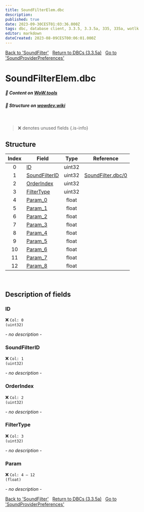 ```yaml
---
title: SoundFilterElem.dbc
description:
published: true
date: 2023-09-30CEST01:03:36.000Z
tags: dbc, database client, 3.3.5, 3.3.5a, 335, 335a, wotlk
editor: markdown
dateCreated: 2023-08-09CEST00:06:01.000Z
---
```

<a href="https://trinitycore.info/files/DBC/335/soundfilter" class="mt-5 v-btn v-btn--depressed v-btn--flat v-btn--outlined theme--light v-size--default darkblue--text text--lighten-3"><span class="v-btn__content"><i aria-hidden="true" class="v-icon notranslate v-icon--left mdi mdi-arrow-left theme--light"></i><span>Back to 'SoundFilter'</span></span></a>&nbsp;&nbsp;&nbsp;<a href="https://trinitycore.info/files/DBC/335/DBC" class="mt-5 v-btn v-btn--depressed v-btn--flat v-btn--outlined theme--light v-size--default darkblue--text text--lighten-3"><span class="v-btn__content"><i aria-hidden="true" class="v-icon notranslate v-icon--left mdi mdi-home-outline theme--light"></i><span>Return to DBCs (3.3.5a)</span></span></a>&nbsp;&nbsp;&nbsp;<a href="https://trinitycore.info/files/DBC/335/soundproviderpreferences" class="mt-5 v-btn v-btn--depressed v-btn--flat v-btn--outlined theme--light v-size--default darkblue--text text--lighten-3"><span class="v-btn__content"><span>Go to 'SoundProviderPreferences'</span><i aria-hidden="true" class="v-icon notranslate v-icon--right mdi mdi-arrow-right theme--light"></i></span></a>

# SoundFilterElem.dbc
##### :open_book: Content on [WoW.tools](https://wow.tools/dbc/?dbc=soundfilterelem&build=3.3.5.12340)
##### :pencil: Structure on [wowdev.wiki](https://wowdev.wiki/DB/SoundFilterElem)
&nbsp;

> :x: denotes unused fields
{.is-info}


## Structure

| Index | Field | Type | Reference |
| :---: | --- | :---: | --- |
| 0 | [ID](#id) | uint32 |  |
| 1 | [SoundFilterID](#id) | uint32 | [SoundFilter.dbc/0](/files/DBC/335/soundfilter#id) |
| 2 | [OrderIndex](#id) | uint32 |  |
| 3 | [FilterType](#id) | uint32 |  |
| 4 | [Param_0](#id) | float |  |
| 5 | [Param_1](#id) | float |  |
| 6 | [Param_2](#id) | float |  |
| 7 | [Param_3](#id) | float |  |
| 8 | [Param_4](#id) | float |  |
| 9 | [Param_5](#id) | float |  |
| 10 | [Param_6](#id) | float |  |
| 11 | [Param_7](#id) | float |  |
| 12 | [Param_8](#id) | float |  |
&nbsp;
## Description of fields

### ID
:x: <code>Col: 0 (uint32)</code>

*- no description -*
&nbsp;

### SoundFilterID
:x: <code>Col: 1 (uint32)</code>

*- no description -*
&nbsp;

### OrderIndex
:x: <code>Col: 2 (uint32)</code>

*- no description -*
&nbsp;

### FilterType
:x: <code>Col: 3 (uint32)</code>

*- no description -*
&nbsp;

### Param
:x: <code>Col: 4 &ndash; 12 (float)</code>

*- no description -*
&nbsp;

<a href="https://trinitycore.info/files/DBC/335/soundfilter" class="mt-5 v-btn v-btn--depressed v-btn--flat v-btn--outlined theme--light v-size--default darkblue--text text--lighten-3"><span class="v-btn__content"><i aria-hidden="true" class="v-icon notranslate v-icon--left mdi mdi-arrow-left theme--light"></i><span>Back to 'SoundFilter'</span></span></a>&nbsp;&nbsp;&nbsp;<a href="https://trinitycore.info/files/DBC/335/DBC" class="mt-5 v-btn v-btn--depressed v-btn--flat v-btn--outlined theme--light v-size--default darkblue--text text--lighten-3"><span class="v-btn__content"><i aria-hidden="true" class="v-icon notranslate v-icon--left mdi mdi-home-outline theme--light"></i><span>Return to DBCs (3.3.5a)</span></span></a>&nbsp;&nbsp;&nbsp;<a href="https://trinitycore.info/files/DBC/335/soundproviderpreferences" class="mt-5 v-btn v-btn--depressed v-btn--flat v-btn--outlined theme--light v-size--default darkblue--text text--lighten-3"><span class="v-btn__content"><span>Go to 'SoundProviderPreferences'</span><i aria-hidden="true" class="v-icon notranslate v-icon--right mdi mdi-arrow-right theme--light"></i></span></a>
